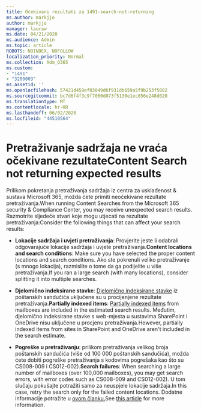 ```yaml
---
title: Očekivani rezultati za 1491-search-not-returning
ms.author: markjjo
author: markjjo
manager: lauraw
ms.date: 04/21/2020
ms.audience: Admin
ms.topic: article
ROBOTS: NOINDEX, NOFOLLOW
localization_priority: Normal
ms.collection: Adm_O365
ms.custom:
- "1491"
- "3200003"
ms.assetid: ''
ms.openlocfilehash: 57421d459ef03049d6f931db659a5f9b253f5002
ms.sourcegitcommit: bc7d6f4f3c9f7060d073f5130e1ec856e248d020
ms.translationtype: MT
ms.contentlocale: hr-HR
ms.lasthandoff: 06/02/2020
ms.locfileid: "44510564"
---
```

# <a name="content-search-not-returning-expected-results"></a><span data-ttu-id="23a8e-102">Pretraživanje sadržaja ne vraća očekivane rezultate</span><span class="sxs-lookup"><span data-stu-id="23a8e-102">Content Search not returning expected results</span></span>

<span data-ttu-id="23a8e-103">Prilikom pokretanja pretraživanja sadržaja iz centra za usklađenost & sustava Microsoft 365, možda ćete primiti neočekivane rezultate pretraživanja.</span><span class="sxs-lookup"><span data-stu-id="23a8e-103">When running Content Searches from the Microsoft 365 security & Compliance Center, you may receive unexpected search results.</span></span> <span data-ttu-id="23a8e-104">Razmotrite sljedeće stvari koje mogu utjecati na rezultate pretraživanja:</span><span class="sxs-lookup"><span data-stu-id="23a8e-104">Consider the following things that can affect your search results:</span></span>

- <span data-ttu-id="23a8e-105">**Lokacije sadržaja i uvjeti pretraživanja**: Provjerite jeste li odabrali odgovarajuće lokacije sadržaja i uvjete pretraživanja.</span><span class="sxs-lookup"><span data-stu-id="23a8e-105">**Content locations and search conditions**: Make sure you have selected the proper content locations and search conditions.</span></span> <span data-ttu-id="23a8e-106">Ako ste pokrenuli veliko pretraživanje (s mnogo lokacija), razmislite o tome da ga podijelite u više pretraživanja.</span><span class="sxs-lookup"><span data-stu-id="23a8e-106">If you ran a large search (with many locations), consider splitting it into multiple searches.</span></span>

- <span data-ttu-id="23a8e-107">**Djelomično indeksirane stavke**: [Djelomično indeksirane stavke](https://docs.microsoft.com/microsoft-365/compliance/partially-indexed-items-in-content-search) iz poštanskih sandučića uključene su u procijenjene rezultate pretraživanja.</span><span class="sxs-lookup"><span data-stu-id="23a8e-107">**Partially indexed items**:  [Partially indexed items](https://docs.microsoft.com/microsoft-365/compliance/partially-indexed-items-in-content-search) from mailboxes are included in the estimated search results.</span></span> <span data-ttu-id="23a8e-108">Međutim, djelomično indeksirane stavke s web-mjesta u sustavima SharePoint i OneDrive nisu uključene u procjenu pretraživanja.</span><span class="sxs-lookup"><span data-stu-id="23a8e-108">However, partially indexed items from sites in SharePoint and OneDrive aren't included in the search estimate.</span></span>

- <span data-ttu-id="23a8e-109">**Pogreške u pretraživanju**: prilikom pretraživanja velikog broja poštanskih sandučića (više od 100 000 poštanskih sandučića), možda ćete dobiti pogreške pretraživanja s kodovima pogrešaka kao što su CS008-009 i CS012-002).</span><span class="sxs-lookup"><span data-stu-id="23a8e-109">**Search failures**: When searching a large number of mailboxes (over 100,000 mailboxes), you may get search errors, with error codes such as CS008-009 and CS012-002).</span></span> <span data-ttu-id="23a8e-110">U tom slučaju pokušajte potražiti samo za neuspjele lokacije sadržaja.</span><span class="sxs-lookup"><span data-stu-id="23a8e-110">In this case, retry the search only for the failed content locations.</span></span> <span data-ttu-id="23a8e-111">Dodatne informacije potražite u [ovom članku.](https://docs.microsoft.com/microsoft-365/compliance/retry-failed-content-search)</span><span class="sxs-lookup"><span data-stu-id="23a8e-111">See  [this article](https://docs.microsoft.com/microsoft-365/compliance/retry-failed-content-search) for more information.</span></span>
